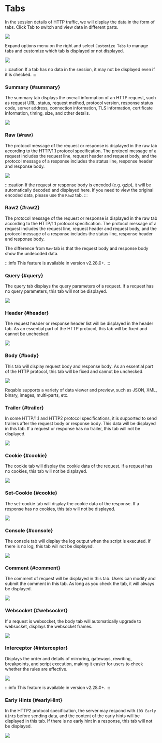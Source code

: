 # Tabs

In the session details of HTTP traffic, we will display the data in the form of tabs. Click Tab to switch and view data in different parts.

![](arts/tabs_01.png)

Expand options menu on the right and select `Customize Tabs` to manage tabs and customize which tab is displayed or not displayed.

![](arts/tabs_02.png)

:::caution
If a tab has no data in the session, it may not be displayed even if it is checked.
:::

### Summary {#summary}

The summary tab displays the overall information of an HTTP request, such as request URL, status, request method, protocol version, response status code, server address, connection information, TLS information, certificate information, timing, size, and other details.

![](arts/tabs_03.png)

### Raw {#raw}

The protocol message of the request or response is displayed in the raw tab according to the HTTP/1.1 protocol specification. The protocol message of a request includes the request line, request header and request body, and the protocol message of a response includes the status line, response header and response body.

![](arts/tabs_04.png)

:::caution
If the request or response body is encoded (e.g. gzip), it will be automatically decoded and displayed here. If you need to view the original encoded data, please use the `Raw2` tab.
:::

### Raw2 {#raw2}

The protocol message of the request or response is displayed in the raw tab according to the HTTP/1.1 protocol specification. The protocol message of a request includes the request line, request header and request body, and the protocol message of a response includes the status line, response header and response body.

The difference from `Raw` tab is that the request body and response body show the undecoded data.

:::info
This feature is available in version v2.28.0+.
:::

### Query {#query}

The query tab displays the query parameters of a request. If a request has no query parameters, this tab will not be displayed.

![](arts/tabs_05.png)

### Header {#header}

The request header or response header list will be displayed in the header tab. As an essential part of the HTTP protocol, this tab will be fixed and cannot be unchecked.

![](arts/tabs_06.png)

### Body {#body}

This tab will display request body and response body. As an essential part of the HTTP protocol, this tab will be fixed and cannot be unchecked.

![](arts/tabs_07.png)

Reqable supports a variety of data viewer and preview, such as JSON, XML, binary, images, multi-parts, etc.

### Trailer {#trailer}

In some HTTP/1.1 and HTTP2 protocol specifications, it is supported to send trailers after the request body or response body. This data will be displayed in this tab. If a request or response has no trailer, this tab will not be displayed.

![](arts/tabs_08.png)

### Cookie {#cookie}

The cookie tab will display the cookie data of the request. If a request has no cookies, this tab will not be displayed.

![](arts/tabs_09.png)

### Set-Cookie {#cookie}

The set-cookie tab will display the cookie data of the response. If a response has no cookies, this tab will not be displayed.

![](arts/tabs_10.png)

### Console {#console}

The console tab will display the log output when the script is executed. If there is no log, this tab will not be displayed.

![](arts/tabs_11.png)

### Comment {#comment}

The comment of request will be displayed in this tab. Users can modify and submit the comment in this tab. As long as you check the tab, it will always be displayed.

![](arts/tabs_12.png)

### Websocket {#websocket}

If a request is websocket, the body tab will automatically upgrade to websocket, displays the websocket frames.

![](arts/tabs_13.png)

### Interceptor {#interceptor}

Displays the order and details of mirroring, gateways, rewriting, breakpoints, and script execution, making it easier for users to check whether the rules are effective.

![](arts/tabs_16.png)

:::info
This feature is available in version v2.28.0+.
:::

### Early Hints {#earlyHint}

In the HTTP2 protocol specification, the server may respond with `103 Early Hints` before sending data, and the content of the early hints will be displayed in this tab. If there is no early hint in a response, this tab will not be displayed.

![](arts/tabs_14.png)